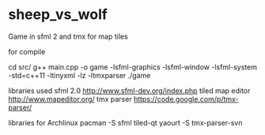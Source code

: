 sheep_vs_wolf
=============

Game in sfml 2 and tmx for map tiles


for compile

cd src/
g++  main.cpp -o game  -lsfml-graphics -lsfml-window -lsfml-system -std=c++11 -ltinyxml -lz -ltmxparser
./game



libraries used
sfml 2.0  	      http://www.sfml-dev.org/index.php
tiled map editor  http://www.mapeditor.org/
tmx parser 		  https://code.google.com/p/tmx-parser/


libraries for Archlinux
pacman -S sfml tiled-qt
yaourt -S tmx-parser-svn 
